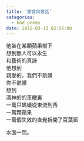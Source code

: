 ```yaml
---
title: '甜食與夜話'
categories:
  - bad poems
date: 2015-03-13 02:55:00
---
```


他坐在某顆蘋果樹下<br />
想到無人可以永生<br />
和藝術的真諦<br />
他想到<br />
親愛的，我們不骯髒<br />
你不骯髒<br />
想到<br />
酒神的的車轍裏<br />
一萬只螞蟻從東流到西<br />
一萬顆蘋果<br />
一萬個失效的直覺拆開了百葉窗

水面一閃。
